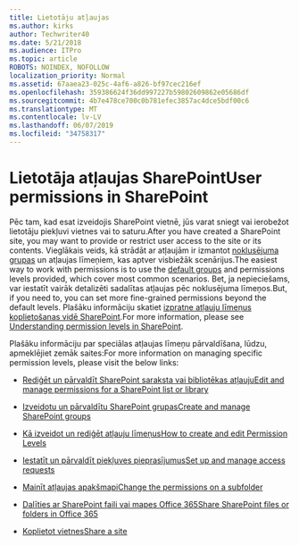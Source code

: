 ```yaml
---
title: Lietotāju atļaujas
ms.author: kirks
author: Techwriter40
ms.date: 5/21/2018
ms.audience: ITPro
ms.topic: article
ROBOTS: NOINDEX, NOFOLLOW
localization_priority: Normal
ms.assetid: 67aaea23-025c-4af6-a826-bf97cec216ef
ms.openlocfilehash: 359386624f36dd997227b59802609862e05686df
ms.sourcegitcommit: 4b7e478ce700c0b781efec3857ac4dce5bdf00c6
ms.translationtype: MT
ms.contentlocale: lv-LV
ms.lasthandoff: 06/07/2019
ms.locfileid: "34758317"
---
```

# <a name="user-permissions-in-sharepoint"></a><span data-ttu-id="0451a-102">Lietotāja atļaujas SharePoint</span><span class="sxs-lookup"><span data-stu-id="0451a-102">User permissions in SharePoint</span></span>

<span data-ttu-id="0451a-103">Pēc tam, kad esat izveidojis SharePoint vietnē, jūs varat sniegt vai ierobežot lietotāju piekļuvi vietnes vai to saturu.</span><span class="sxs-lookup"><span data-stu-id="0451a-103">After you have created a SharePoint site, you may want to provide or restrict user access to the site or its contents.</span></span> <span data-ttu-id="0451a-104">Vieglākais veids, kā strādāt ar atļaujām ir izmantot [noklusējuma grupas](https://support.office.com/article/default-sharepoint-groups-13bb2b6b-dd8c-447e-b71b-0e4bb9efe1d3) un atļaujas līmeņiem, kas aptver visbiežāk scenārijus.</span><span class="sxs-lookup"><span data-stu-id="0451a-104">The easiest way to work with permissions is to use the [default groups](https://support.office.com/article/default-sharepoint-groups-13bb2b6b-dd8c-447e-b71b-0e4bb9efe1d3) and permissions levels provided, which cover most common scenarios.</span></span> <span data-ttu-id="0451a-105">Bet, ja nepieciešams, var iestatīt vairāk detalizēti sadalītas atļaujas pēc noklusējuma līmeņos.</span><span class="sxs-lookup"><span data-stu-id="0451a-105">But, if you need to, you can set more fine-grained permissions beyond the default levels.</span></span> <span data-ttu-id="0451a-106">Plašāku informāciju skatiet [izpratne atļauju līmeņus koplietošanas vidē SharePoint](https://docs.microsoft.com/sharepoint/understanding-permission-levels).</span><span class="sxs-lookup"><span data-stu-id="0451a-106">For more information, please see [Understanding permission levels in SharePoint](https://docs.microsoft.com/sharepoint/understanding-permission-levels).</span></span>

<span data-ttu-id="0451a-107">Plašāku informāciju par speciālas atļaujas līmeņu pārvaldīšana, lūdzu, apmeklējiet zemāk saites:</span><span class="sxs-lookup"><span data-stu-id="0451a-107">For more information on managing specific permission levels, please visit the below links:</span></span>

- [<span data-ttu-id="0451a-108">Rediģēt un pārvaldīt SharePoint saraksta vai bibliotēkas atļauju</span><span class="sxs-lookup"><span data-stu-id="0451a-108">Edit and manage permissions for a SharePoint list or library</span></span>](https://support.office.com/article/customize-permissions-for-a-sharepoint-list-or-library-02d770f3-59eb-4910-a608-5f84cc297782)

- [<span data-ttu-id="0451a-109">Izveidotu un pārvaldītu SharePoint grupas</span><span class="sxs-lookup"><span data-stu-id="0451a-109">Create and manage SharePoint groups</span></span>](https://support.office.com/article/create-and-manage-sharepoint-groups-b1e3cd23-1a78-4264-9284-87fed7282048)

- [<span data-ttu-id="0451a-110">Kā izveidot un rediģēt atļauju līmeņus</span><span class="sxs-lookup"><span data-stu-id="0451a-110">How to create and edit Permission Levels</span></span>](https://docs.microsoft.com/sharepoint/how-to-create-and-edit-permission-levels)

- [<span data-ttu-id="0451a-111">Iestatīt un pārvaldīt piekļuves pieprasījumus</span><span class="sxs-lookup"><span data-stu-id="0451a-111">Set up and manage access requests</span></span>](https://support.office.com/article/set-up-and-manage-access-requests-94b26e0b-2822-49d4-929a-8455698654b3)

- [<span data-ttu-id="0451a-112">Mainīt atļaujas apakšmapi</span><span class="sxs-lookup"><span data-stu-id="0451a-112">Change the permissions on a subfolder</span></span>](https://support.office.com/article/change-the-permissions-on-a-subfolder-5427bd7c-f20a-4f75-8cf2-5359dd45a1a6)

- [<span data-ttu-id="0451a-113">Dalīties ar SharePoint faili vai mapes Office 365</span><span class="sxs-lookup"><span data-stu-id="0451a-113">Share SharePoint files or folders in Office 365</span></span>](https://support.office.com/article/share-sharepoint-files-or-folders-1fe37332-0f9a-4719-970e-d2578da4941c)

- [<span data-ttu-id="0451a-114">Koplietot vietnes</span><span class="sxs-lookup"><span data-stu-id="0451a-114">Share a site</span></span>](https://support.office.com/article/share-a-site-958771a8-d041-4eb8-b51c-afea2eae3658)
